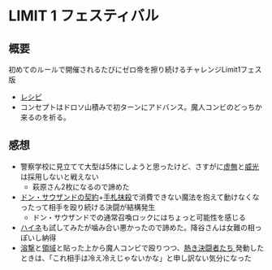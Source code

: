 # LIMIT 1 フェスティバル

## 概要
初めてのルールで開催されるたびにゼロ帝を擦り続けるチャレンジLimit1フェス版
* [レシピ](https://www.db.yugioh-card.com/yugiohdb/member_deck.action?cgid=fc766ec4bf16648a6a07074d91222ffc&dno=40&request_locale=ja)
* コンセプトはドロソ山積みで初ターンにアドバンス。魔人コンビのどっちか来るのを祈る。

## 感想
* 警察学校に見立てて大型は5体にしようと思ったけど、さすがに[虚無](https://www.db.yugioh-card.com/yugiohdb/card_search.action?ope=2&cid=6881&request_locale=ja)と[威光](https://www.db.yugioh-card.com/yugiohdb/card_search.action?ope=2&cid=11063&request_locale=ja)は採用しないと戦えない
  * 萩原さん2枚になるので諦めた
* [ドン・サウザンドの契約](https://www.db.yugioh-card.com/yugiohdb/card_search.action?ope=2&cid=13005&request_locale=ja)+[手札抹殺](https://www.db.yugioh-card.com/yugiohdb/card_search.action?ope=2&cid=4821&request_locale=ja)で消費できない魔法を抱えて動けなくなったって相手を殴り続ける決闘が結構発生
  * ドン・サウザンドでの通常召喚ロックにはちょっと可能性を感じる
* [ハイネ](https://www.db.yugioh-card.com/yugiohdb/card_search.action?ope=2&cid=14408&request_locale=ja)も試してみたが噛み合い悪かったので諦めた。降谷さんは女難の相っぽいし納得
* [溶撃](https://www.db.yugioh-card.com/yugiohdb/card_search.action?ope=2&cid=11105&request_locale=ja)と[領域](https://www.db.yugioh-card.com/yugiohdb/card_search.action?ope=2&cid=11761&request_locale=ja)と貼った上から魔人コンビで殴りつつ、[熱き決闘者たち
](https://www.db.yugioh-card.com/yugiohdb/card_search.action?ope=2&cid=12897&request_locale=ja)発動したときは、「これ相手は冷え冷えじゃないかな」と申し訳ない気分になった